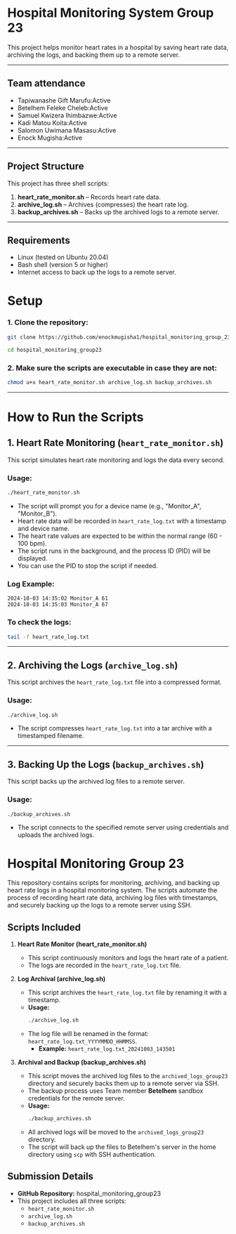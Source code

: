 # Hospital Monitoring System Group 23

This project helps monitor heart rates in a hospital by saving heart rate data, archiving the logs, and backing them up to a remote server.

---

## Team attendance

- Tapiwanashe Gift Marufu:Active
- Betelhem Feleke Cheleb:Active
- Samuel Kwizera Ihimbazwe:Active
- Kadi Matou Koita:Active
- Salomon Uwimana Masasu:Active
- Enock Mugisha:Active

---

## Project Structure

This project has three shell scripts:

1. **heart_rate_monitor.sh** – Records heart rate data.
2. **archive_log.sh** – Archives (compresses) the heart rate log.
3. **backup_archives.sh** – Backs up the archived logs to a remote server.

---

## Requirements

- Linux (tested on Ubuntu 20.04)
- Bash shell (version 5 or higher)
- Internet access to back up the logs to a remote server.
# Setup

### 1. Clone the repository:
```bash
git clone https://github.com/enockmugisha1/hospital_monitoring_group_23.git
```

```bash
cd hospital_monitoring_group23
```

### 2. Make sure the scripts are executable in case they are not:
```bash
chmod u+x heart_rate_monitor.sh archive_log.sh backup_archives.sh
```

---

# How to Run the Scripts

## 1. Heart Rate Monitoring (`heart_rate_monitor.sh`)

This script simulates heart rate monitoring and logs the data every second.

### Usage:
```bash
./heart_rate_monitor.sh
```

- The script will prompt you for a device name (e.g., "Monitor_A", "Monitor_B").
- Heart rate data will be recorded in `heart_rate_log.txt` with a timestamp and device name.
- The heart rate values are expected to be within the normal range (60 - 100 bpm).
- The script runs in the background, and the process ID (PID) will be displayed.
- You can use the PID to stop the script if needed.

### Log Example:
```
2024-10-03 14:35:02 Monitor_A 61
2024-10-03 14:35:03 Monitor_A 67
```

### To check the logs:
```bash
tail -f heart_rate_log.txt
```

---

## 2. Archiving the Logs (`archive_log.sh`)

This script archives the `heart_rate_log.txt` file into a compressed format.

### Usage:
```bash
./archive_log.sh
```

- The script compresses `heart_rate_log.txt` into a tar archive with a timestamped filename.
  
---

## 3. Backing Up the Logs (`backup_archives.sh`)

This script backs up the archived log files to a remote server.

### Usage:
```bash
./backup_archives.sh
```

- The script connects to the specified remote server using credentials and uploads the archived logs.
# Hospital Monitoring Group 23

This repository contains scripts for monitoring, archiving, and backing up heart rate logs in a hospital monitoring system. The scripts automate the process of recording heart rate data, archiving log files with timestamps, and securely backing up the logs to a remote server using SSH.

## Scripts Included

1. **Heart Rate Monitor (heart_rate_monitor.sh)**
   - This script continuously monitors and logs the heart rate of a patient.
   - The logs are recorded in the `heart_rate_log.txt` file.

2. **Log Archival (archive_log.sh)**
   - This script archives the `heart_rate_log.txt` file by renaming it with a timestamp.
   - **Usage:**
     ```bash
     ./archive_log.sh
     ```
   - The log file will be renamed in the format: `heart_rate_log.txt_YYYYMMDD_HHMMSS`.
     - **Example:** `heart_rate_log.txt_20241003_143501`

3. **Archival and Backup (backup_archives.sh)**
   - This script moves the archived log files to the `archived_logs_group23` directory and securely backs them up to a remote server via SSH.
   - The backup process uses Team member **Betelhem** sandbox credentials for the remote server.
   - **Usage:**
     ```bash
     ./backup_archives.sh
     ```
   - All archived logs will be moved to the `archived_logs_group23` directory.
   - The script will back up the files to Betelhem's server in the home directory using `scp` with SSH authentication.

## Submission Details
- **GitHub Repository:** hospital_monitoring_group23
- This project includes all three scripts:
  - `heart_rate_monitor.sh`
  - `archive_log.sh`
  - `backup_archives.sh`


